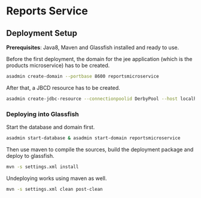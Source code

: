 Reports Service
===============

## Deployment Setup

**Prerequisites**: Java8, Maven and Glassfish installed and ready to use.

Before the first deployment, the domain for the jee application (which is the products microservice) has to be created.


```bash
asadmin create-domain --portbase 8600 reportsmicroservice
```

After that, a JBCD resource has to be created.

```bash
asadmin create-jdbc-resource --connectionpoolid DerbyPool --host localhost --port 8648  jdbc/CoCoMEReportsServiceDB
```

### Deploying into Glassfish

Start the database and domain first.

```bash
asadmin start-database & asadmin start-domain reportsmicroservice
```

Then use maven to compile the sources, build the deployment package and deploy to glassfish.

```bash
mvn -s settings.xml install
```

Undeploying works using maven as well.

```bash
mvn -s settings.xml clean post-clean
```
